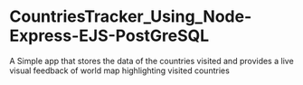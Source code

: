 # CountriesTracker_Using_Node-Express-EJS-PostGreSQL
A Simple app that stores the data of the countries visited and provides a live visual feedback of world map highlighting visited countries
